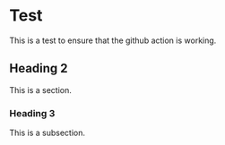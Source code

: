 # Test 

This is a test to ensure that the github action is working.

## Heading 2

This is a section.

### Heading 3

This is a subsection.


